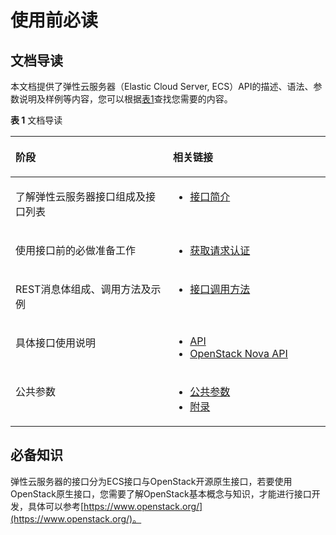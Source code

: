 # 使用前必读<a name="ZH-CN_TOPIC_0020805967"></a>

## 文档导读<a name="section15846181718410"></a>

本文档提供了弹性云服务器（Elastic Cloud Server, ECS）API的描述、语法、参数说明及样例等内容，您可以根据[表1](#table1292811501911)查找您需要的内容。

**表 1**  文档导读

<a name="table1292811501911"></a>
<table><thead align="left"><tr id="row1993055013115"><th class="cellrowborder" valign="top" width="50%" id="mcps1.2.3.1.1"><p id="p54951671828"><a name="p54951671828"></a><a name="p54951671828"></a><strong id="b11906111328"><a name="b11906111328"></a><a name="b11906111328"></a>阶段</strong></p>
</th>
<th class="cellrowborder" valign="top" width="50%" id="mcps1.2.3.1.2"><p id="p1149507425"><a name="p1149507425"></a><a name="p1149507425"></a><strong id="b2091118111821"><a name="b2091118111821"></a><a name="b2091118111821"></a>相关链接</strong></p>
</th>
</tr>
</thead>
<tbody><tr id="row59308501315"><td class="cellrowborder" valign="top" width="50%" headers="mcps1.2.3.1.1 "><p id="p6495187125"><a name="p6495187125"></a><a name="p6495187125"></a>了解弹性云服务器接口组成及接口列表</p>
</td>
<td class="cellrowborder" valign="top" width="50%" headers="mcps1.2.3.1.2 "><a name="ul103537913217"></a><a name="ul103537913217"></a><ul id="ul103537913217"><li><a href="接口简介.md">接口简介</a></li></ul>
</td>
</tr>
<tr id="row18422522534"><td class="cellrowborder" valign="top" width="50%" headers="mcps1.2.3.1.1 "><p id="p184229227314"><a name="p184229227314"></a><a name="p184229227314"></a>使用接口前的必做准备工作</p>
</td>
<td class="cellrowborder" valign="top" width="50%" headers="mcps1.2.3.1.2 "><a name="ul1835320910218"></a><a name="ul1835320910218"></a><ul id="ul1835320910218"><li><a href="获取请求认证.md">获取请求认证</a></li></ul>
</td>
</tr>
<tr id="row1293017504117"><td class="cellrowborder" valign="top" width="50%" headers="mcps1.2.3.1.1 "><p id="p184958718215"><a name="p184958718215"></a><a name="p184958718215"></a>REST消息体组成、调用方法及示例</p>
</td>
<td class="cellrowborder" valign="top" width="50%" headers="mcps1.2.3.1.2 "><a name="ul163531696211"></a><a name="ul163531696211"></a><ul id="ul163531696211"><li><a href="接口调用方法.md">接口调用方法</a></li></ul>
</td>
</tr>
<tr id="row8930165015117"><td class="cellrowborder" valign="top" width="50%" headers="mcps1.2.3.1.1 "><p id="p84951771826"><a name="p84951771826"></a><a name="p84951771826"></a>具体接口使用说明</p>
</td>
<td class="cellrowborder" valign="top" width="50%" headers="mcps1.2.3.1.2 "><a name="ul13353149152110"></a><a name="ul13353149152110"></a><ul id="ul13353149152110"><li><a href="API.md">API</a></li><li><a href="OpenStack-Nova-API.md">OpenStack Nova API</a></li></ul>
</td>
</tr>
<tr id="row793020501119"><td class="cellrowborder" valign="top" width="50%" headers="mcps1.2.3.1.1 "><p id="p0495272218"><a name="p0495272218"></a><a name="p0495272218"></a>公共参数</p>
</td>
<td class="cellrowborder" valign="top" width="50%" headers="mcps1.2.3.1.2 "><a name="ul17353119182110"></a><a name="ul17353119182110"></a><ul id="ul17353119182110"><li><a href="公共参数.md">公共参数</a></li><li><a href="附录.md">附录</a></li></ul>
</td>
</tr>
</tbody>
</table>

## 必备知识<a name="section799610180423"></a>

弹性云服务器的接口分为ECS接口与OpenStack开源原生接口，若要使用OpenStack原生接口，您需要了解OpenStack基本概念与知识，才能进行接口开发，具体可以参考[https://www.openstack.org/](https://www.openstack.org/)。

